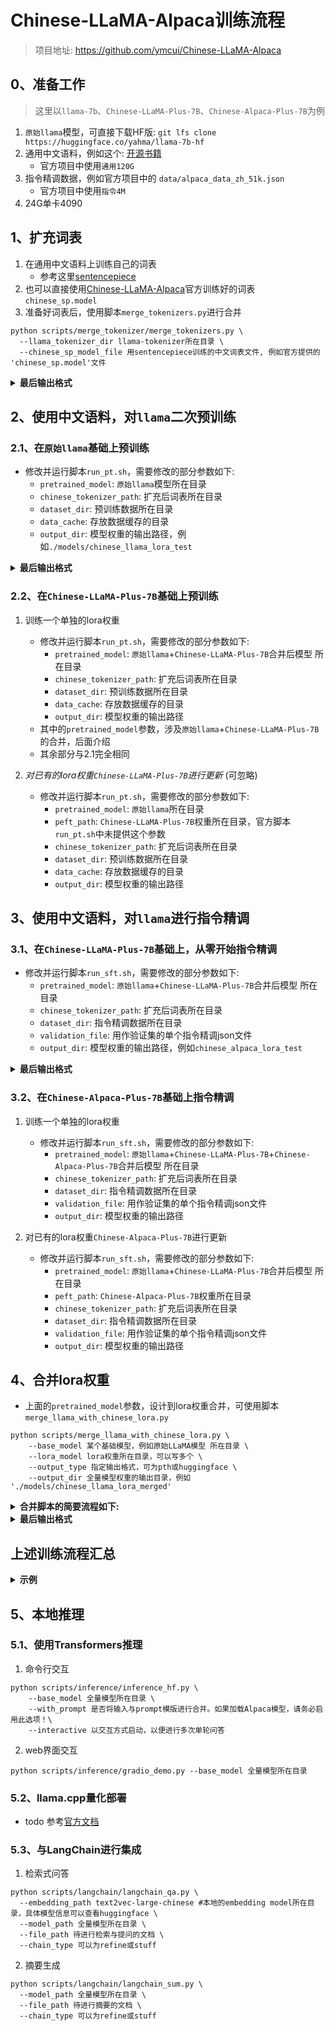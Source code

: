 # Chinese-LLaMA-Alpaca训练流程
> 项目地址: https://github.com/ymcui/Chinese-LLaMA-Alpaca

## 0、准备工作
> 这里以`llama-7b`、`Chinese-LLaMA-Plus-7B`、`Chinese-Alpaca-Plus-7B`为例
1. `原始llama`模型，可直接下载HF版: `git lfs clone https://huggingface.co/yahma/llama-7b-hf`
2. 通用中文语料，例如这个: [开源书籍](https://github.com/shjwudp/shu/tree/master/books)
    - 官方项目中使用`通用120G`
3. 指令精调数据，例如官方项目中的 `data/alpaca_data_zh_51k.json`
    - 官方项目中使用`指令4M`
4. 24G单卡4090

## 1、扩充词表
1. 在通用中文语料上训练自己的词表
    - 参考这里[sentencepiece](自然语言处理/subword?id=_4-如何使用这几种subword算法？)
2. 也可以直接使用[Chinese-LLaMA-Alpaca](https://github.com/ymcui/Chinese-LLaMA-Alpaca)官方训练好的词表`chinese_sp.model`
3. 准备好词表后，使用脚本`merge_tokenizers.py`进行合并
```shell
python scripts/merge_tokenizer/merge_tokenizers.py \
  --llama_tokenizer_dir llama-tokenizer所在目录 \
  --chinese_sp_model_file 用sentencepiece训练的中文词表文件, 例如官方提供的 'chinese_sp.model'文件
```

<details>
<summary><b>最后输出格式</b></summary>

```shell
ls -alh merged_tokenizer_hf merged_tokenizer_sp # 查看这两个目录


merged_tokenizer_hf: # huggingface格式
总用量 760K
drwxr-xr-x  2 root root 4.0K  7月 14 13:15 .
drwxr-xr-x 14 root root 4.0K  7月 17 10:12 ..
-rw-r--r--  1 root root  411  7月 17 09:57 special_tokens_map.json
-rw-r--r--  1 root root  727  7月 17 09:57 tokenizer_config.json
-rw-r--r--  1 root root 741K  7月 17 09:57 tokenizer.model

merged_tokenizer_sp: # 二进制格式
总用量 752K
drwxr-xr-x  2 root root 4.0K  7月 14 13:15 .
drwxr-xr-x 14 root root 4.0K  7月 17 10:12 ..
-rw-r--r--  1 root root 741K  7月 17 09:57 chinese_llama.model
```

</details>

## 2、使用中文语料，对`llama`二次预训练
### 2.1、在`原始llama`基础上预训练
- 修改并运行脚本`run_pt.sh`，需要修改的部分参数如下:
    - `pretrained_model`: `原始llama`模型所在目录
    - `chinese_tokenizer_path`: 扩充后词表所在目录
    - `dataset_dir`: 预训练数据所在目录
    - `data_cache`: 存放数据缓存的目录
    - `output_dir`: 模型权重的输出路径，例如`./models/chinese_llama_lora_test`

<details>
<summary><b>最后输出格式</b></summary>

```shell
ls -alh models/chinese_llama_lora_test models/chinese_llama_lora_test/pt_lora_model


models/chinese_llama_lora_test:
总用量 24K
drwxr-xr-x 3 root root 4.0K  7月 14 15:24 .
drwxr-xr-x 8 root root 4.0K  7月 17 10:03 ..
-rw-r--r-- 1 root root  185  7月 17 09:57 all_results.json
drwxr-xr-x 2 root root 4.0K  7月 14 15:24 pt_lora_model      # lora权重所在目录
-rw-r--r-- 1 root root 1.9K  7月 17 09:57 trainer_state.json # 训练过程中的一些状态信息，例如每个epoch的学习率、loss等
-rw-r--r-- 1 root root  185  7月 17 09:57 train_results.json # 训练完成后的 train metrics，包括训练样本数、耗时等

models/chinese_llama_lora_test/pt_lora_model:
总用量 768K
drwxr-xr-x 2 root root 4.0K  7月 14 15:24 .
drwxr-xr-x 3 root root 4.0K  7月 14 15:24 ..
-rw-r--r-- 1 root root  389  7月 17 09:57 adapter_config.json     # lora配置信息
-rw-r--r-- 1 root root  443  7月 17 09:57 adapter_model.bin       # lora参数
-rw-r--r-- 1 root root  411  7月 17 09:57 special_tokens_map.json # 分词器中的special_tokens
-rw-r--r-- 1 root root  747  7月 17 09:57 tokenizer_config.json   # 分词器配置信息
-rw-r--r-- 1 root root 741K  7月 17 09:57 tokenizer.model         # 分词模型
```

</details>

### 2.2、在`Chinese-LLaMA-Plus-7B`基础上预训练
1. 训练一个单独的lora权重
    - 修改并运行脚本`run_pt.sh`，需要修改的部分参数如下:
        - `pretrained_model`: `原始llama`+`Chinese-LLaMA-Plus-7B`合并后模型 所在目录
        - `chinese_tokenizer_path`: 扩充后词表所在目录
        - `dataset_dir`: 预训练数据所在目录
        - `data_cache`: 存放数据缓存的目录
        - `output_dir`: 模型权重的输出路径
    - 其中的`pretrained_model`参数，涉及`原始llama`+`Chinese-LLaMA-Plus-7B`的合并，后面介绍
    - 其余部分与2.1完全相同

2. *对已有的lora权重`Chinese-LLaMA-Plus-7B`进行更新* (可忽略)
    - 修改并运行脚本`run_pt.sh`，需要修改的部分参数如下:
        - `pretrained_model`: `原始llama`所在目录
        - `peft_path`: `Chinese-LLaMA-Plus-7B`权重所在目录，官方脚本`run_pt.sh`中未提供这个参数
        - `chinese_tokenizer_path`: 扩充后词表所在目录
        - `dataset_dir`: 预训练数据所在目录
        - `data_cache`: 存放数据缓存的目录
        - `output_dir`: 模型权重的输出路径

## 3、使用中文语料，对`llama`进行指令精调
### 3.1、在`Chinese-LLaMA-Plus-7B`基础上，从零开始指令精调
- 修改并运行脚本`run_sft.sh`，需要修改的部分参数如下:
    - `pretrained_model`: `原始llama`+`Chinese-LLaMA-Plus-7B`合并后模型 所在目录
    - `chinese_tokenizer_path`: 扩充后词表所在目录
    - `dataset_dir`: 指令精调数据所在目录
    - `validation_file`: 用作验证集的单个指令精调json文件
    - `output_dir`: 模型权重的输出路径，例如`chinese_alpaca_lora_test`
 
<details>
<summary><b>最后输出格式</b></summary>
        
```shell
ls -alh models/chinese_alpaca_lora_test models/chinese_alpaca_lora_test/sft_lora_model


models/chinese_alpaca_lora_test:
总用量 28K
drwxr-xr-x 3 root root 4.0K  7月 17 10:10 .
drwxr-xr-x 8 root root 4.0K  7月 17 10:03 ..
-rw-r--r-- 1 root root  386  7月 17 10:11 all_results.json   # train_results + eval_results
-rw-r--r-- 1 root root  216  7月 17 10:11 eval_results.json  # 评估完成后的 eval metrics，包括训练样本数、耗时等
drwxr-xr-x 2 root root 4.0K  7月 17 10:10 sft_lora_model     # lora权重所在目录
-rw-r--r-- 1 root root 1.9K  7月 17 10:10 trainer_state.json # 训练过程中的一些状态信息，例如每个epoch的学习率、loss等
-rw-r--r-- 1 root root  190  7月 17 10:10 train_results.json # 训练完成后的 train metrics，包括训练样本数、耗时等

models/chinese_alpaca_lora_test/sft_lora_model:
总用量 772K
drwxr-xr-x 2 root root 4.0K  7月 17 10:10 .
drwxr-xr-x 3 root root 4.0K  7月 17 10:10 ..
-rw-r--r-- 1 root root  403  7月 17 10:10 adapter_config.json     # lora配置信息
-rw-r--r-- 1 root root  443  7月 17 10:10 adapter_model.bin       # lora参数
-rw-r--r-- 1 root root   21  7月 17 10:10 added_tokens.json       # 分词器中新添加的token，例如'[PAD]'
-rw-r--r-- 1 root root  435  7月 17 10:10 special_tokens_map.json # 分词器中的special_tokens
-rw-r--r-- 1 root root  747  7月 17 10:10 tokenizer_config.json   # 分词器配置信息
-rw-r--r-- 1 root root 741K  7月 17 10:10 tokenizer.model         # 分词模型
```

</details>

### 3.2、在`Chinese-Alpaca-Plus-7B`基础上指令精调
1. 训练一个单独的lora权重
    - 修改并运行脚本`run_sft.sh`，需要修改的部分参数如下:
        - `pretrained_model`: `原始llama`+`Chinese-LLaMA-Plus-7B`+`Chinese-Alpaca-Plus-7B`合并后模型 所在目录
        - `chinese_tokenizer_path`: 扩充后词表所在目录
        - `dataset_dir`: 指令精调数据所在目录
        - `validation_file`: 用作验证集的单个指令精调json文件
        - `output_dir`: 模型权重的输出路径

2. 对已有的lora权重`Chinese-Alpaca-Plus-7B`进行更新
    - 修改并运行脚本`run_sft.sh`，需要修改的部分参数如下:
        - `pretrained_model`: `原始llama`+`Chinese-LLaMA-Plus-7B`合并后模型 所在目录
        - `peft_path`: `Chinese-Alpaca-Plus-7B`权重所在目录
        - `chinese_tokenizer_path`: 扩充后词表所在目录
        - `dataset_dir`: 指令精调数据所在目录
        - `validation_file`: 用作验证集的单个指令精调json文件
        - `output_dir`: 模型权重的输出路径


## 4、合并lora权重
- 上面的`pretrained_model`参数，设计到lora权重合并，可使用脚本`merge_llama_with_chinese_lora.py`
```shell
python scripts/merge_llama_with_chinese_lora.py \
    --base_model 某个基础模型，例如原始LLaMA模型 所在目录 \
    --lora_model lora权重所在目录，可以写多个 \
    --output_type 指定输出格式，可为pth或huggingface \
    --output_dir 全量模型权重的输出目录，例如 './models/chinese_llama_lora_merged'
```

<details>
<summary><b>合并脚本的简要流程如下:</b></summary>

```python
base_model = LlamaForCausalLM.from_pretrained(base_model_path)          # 1、加载基础模型
for lora_model_path in lora_model_paths:                                # 遍历每个lora权重目录
    tokenizer = LlamaTokenizer.from_pretrained(lora_model_path)         # 2.1、加载lora权重目录下的分词模型
    base_model.resize_token_embeddings(len(tokenizer))                  # 2.2、扩充基础模型的 embedding，使之与扩充后的词表匹配
    lora_model = PeftModel.from_pretrained(base_model, lora_model_path) # 2.3、使用peft库，生成对应的lora模型
    base_model = lora_model.merge_and_unload()                          # 2.4、合并lora模型

tokenizer.save_pretrained(output_dir)                                   # 3、保存分词器
LlamaForCausalLM.save_pretrained(base_model, output_dir)                # 4、保存模型
```

</details>

<details>
<summary><b>最后输出格式</b></summary>

```shell
ls -alh models/chinese_llama_lora_merged


总用量 13G
drwxr-xr-x 2 root root 4.0K  7月 14 17:24 .
drwxr-xr-x 8 root root 4.0K  7月 17 10:03 ..
-rw-r--r-- 1 root root  591  7月 17 09:58 config.json
-rw-r--r-- 1 root root  132  7月 17 09:58 generation_config.json
-rw-r--r-- 1 root root 9.3G  7月 17 09:58 pytorch_model-00001-of-00002.bin # 模型参数所在文件 1/2
-rw-r--r-- 1 root root 3.6G  7月 17 09:58 pytorch_model-00002-of-00002.bin # 模型参数所在文件 2/2
-rw-r--r-- 1 root root  27K  7月 17 09:59 pytorch_model.bin.index.json
-rw-r--r-- 1 root root  411  7月 17 09:58 special_tokens_map.json
-rw-r--r-- 1 root root  747  7月 17 09:58 tokenizer_config.json
-rw-r--r-- 1 root root 741K  7月 17 09:58 tokenizer.model
```

</details>

## 上述训练流程汇总

<details>
<summary><b>示例</b></summary>

```shell
# 1. 扩充词表
python scripts/merge_tokenizer/merge_tokenizers.py \
  --llama_tokenizer_dir './models/llama-7b-hf/' \
  --chinese_sp_model_file './scripts/merge_tokenizer/chinese_sp.model'

# 2. 二次预训练，20G显存
sh ./scripts/training/run_pt.sh

# 3. 合并lora权重，1G显存
python scripts/merge_llama_with_chinese_lora.py \
    --base_model /export/servers/chenyanlin/Chinese-LLaMA-Alpaca/models/llama-7b-hf \
    --lora_model /export/servers/chenyanlin/Chinese-LLaMA-Alpaca/models/chinese_llama_lora_test/pt_lora_model \
    --output_type huggingface \
    --output_dir /export/servers/chenyanlin/Chinese-LLaMA-Alpaca/models/chinese_llama_lora_merged

# 4. 指令精调，17G显存
sh ./scripts/training/run_sft.sh
```

</details>

## 5、本地推理
### 5.1、使用Transformers推理
1. 命令行交互
```shell
python scripts/inference/inference_hf.py \
    --base_model 全量模型所在目录 \
    --with_prompt 是否将输入与prompt模版进行合并。如果加载Alpaca模型，请务必启用此选项！\
    --interactive 以交互方式启动，以便进行多次单轮问答
```
2. web界面交互
```shell
python scripts/inference/gradio_demo.py --base_model 全量模型所在目录
```

### 5.2、llama.cpp量化部署
- todo 参考[官方文档](https://github.com/ymcui/Chinese-LLaMA-Alpaca/wiki/llama.cpp量化部署)

### 5.3、与LangChain进行集成
1. 检索式问答
```shell
python scripts/langchain/langchain_qa.py \
  --embedding_path text2vec-large-chinese #本地的embedding model所在目录，具体模型信息可以查看huggingface \
  --model_path 全量模型所在目录 \
  --file_path 待进行检索与提问的文档 \
  --chain_type 可以为refine或stuff
```
2. 摘要生成
```shell
python scripts/langchain/langchain_sum.py \
  --model_path 全量模型所在目录 \
  --file_path 待进行摘要的文档 \
  --chain_type 可以为refine或stuff
```